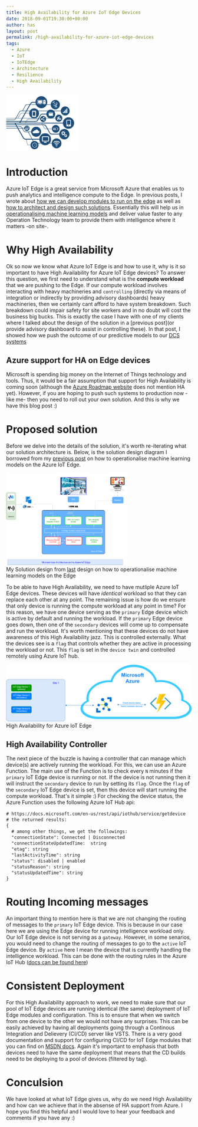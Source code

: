 ```yaml
---
title: High Availability for Azure IoT Edge Devices
date: 2018-09-01T19:30:00+00:00
author: has
layout: post
permalink: /high-availability-for-azure-iot-edge-devices
tags:
  - Azure
  - IoT
  - IoTEdge
  - Architecture
  - Resilience
  - High Availability
---
```


<img src="/wp-content/uploads/2018/09/sensor-cloud.png" alt="High Availability for Azure IoT Edge" height="150" class="img_center" /> <br />

# Introduction
Azure IoT Edge is a great service from Microsoft Azure that enables us to push analytics and intelligence compute to the Edge. In previous posts, I wrote about [how we can develop modules to run on the edge](https://www.hasaltaiar.com.au/melbourne-azure-nights-the-age-of-azure-iot-edge/) as well as [how to architect and design such solutions](https://www.hasaltaiar.com.au/pushing-micro-services-principles-to-the-azure-iot-edge). Essentially this will help us in [operationalising machine learning models](https://www.hasaltaiar.com.au/pushing-micro-services-principles-to-the-azure-iot-edge) and deliver value faster to any Operation Technology team to provide them with intelligence where it matters -on site-. 

# Why High Availability 
Ok so now we know what Azure IoT Edge is and how to use it, why is it so important to have High Availability for Azure IoT Edge devices? To answer this question, we first need to understand what is the **compute workload** that we are pushing to the Edge. If our compute workload involves interacting with heavy machineries and `controlling` (directly via means of integration or indirectly by providing advisory dashboards) heavy machineries, then we certainly cant afford to have system breakdown. Such breakdown could impair safety for site workers and in no doubt will cost the business big bucks. This is exactly the case I have with one of my clients where I talked about the design of the solution in a [previous post](or provide advisory dashboard to assist in controlling these). In that post, I showed how we push the outcome of our predictive models to our [DCS systems](https://en.wikipedia.org/wiki/Distributed_control_system)

## Azure support for HA on Edge devices
Microsoft is spending big money on the Internet of Things technology and tools. Thus, it would be a fair assumption that support for High Availability is coming soon (although the [Azure Roadmap website](https://azure.microsoft.com/en-gb/roadmap/azure-iot-edge/) does not mention HA yet). However, if you are hoping to push such systems to production now -like me- then you need to roll out your own solution. And this is why we have this blog post :)

# Proposed solution 
Before we delve into the details of the solution, it's worth re-iterating what our solution architecture is. Below, is the solution design diagram I borrowed from my [previous post](https://www.hasaltaiar.com.au/pushing-micro-services-principles-to-the-azure-iot-edge) on how to operationalise machine learning models on the Azure IoT Edge. 

<a href="https://www.hasaltaiar.com.au/pushing-micro-services-principles-to-the-azure-iot-edge" target="_blank"><img src="/wp-content/uploads/2018/08/microservices-arch-iot-edge.png" alt="Micro-Services on Azure IoT Edge" height="250" class="img_center"/></a> <br />
<span>My Solution design from <a href="https://www.hasaltaiar.com.au/pushing-micro-services-principles-to-the-azure-iot-edge" target="_blank">last</a> design on how to operationalise machine learning models on the Edge</span>

To be able to have High Availability, we need to have mutliple Azure IoT Edge devices. These devices will have _identical_ workload so that they can replace each other at any point. The remaining issue is how do we ensure that only device is running the compute workload at any point in time? For this reason, we have one device serving as the `primary` Edge device which is active by default and running the workload. If the `primary` Edge device goes down, then one of the `secondary` devices will come up to compensate and run the workload. 
It's worth mentioning that these devices do not have awareness of this High Availability jazz. This is controlled externally. What the devices see is a `flag` that controls whether they are active in processing the workload or not. This `flag` is set in the `device twin` and controlled remotely using Azure IoT hub. 


<img src="/wp-content/uploads/2018/09/azure-iot-edge-high-availability.png" alt="High Availability for Azure IoT Edge" /><br />
<span>High Availability for Azure IoT Edge</span>


## High Availability Controller
The next piece of the buzzle is having a controller that can manage which device(s) are actively running the workload. For this, we can use an Azure Function. The main use of the Function is to check every `N` minutes if the `primary` IoT Edge device is running or not. If the device is not running then it will instruct the `secondary` device to run by setting its `flag`. Once the `flag` of the `secondary` IoT Edge device is set, then this device will start running the compute workload. That's it simple :)
For checking the device status, the Azure Function uses the following Azure IoT Hub api: 


```
# https://docs.microsoft.com/en-us/rest/api/iothub/service/getdevice
# the returned results: 
{
  # among other things, we get the followings: 
  "connectionState": Connected | Disconnected
  "connectionStateUpdatedTime: 	string
  "etag": string	
  "lastActivityTime": string
  "status": disabled | enabled
  "statusReason": string
  "statusUpdatedTime": string
}
```


# Routing Incoming messages 
An important thing to mention here is that we are not changing the routing of messages to the `primary` IoT Edge device. This is because in our case here we are using the Edge device for running intelligence workload only. Our IoT Edge device is not serving as a `gateway`. However, in some senarios, you would need to change the routing of messages to go to the `active` IoT Edge device. By `active` here I mean the device that is currently handling the intelligence workload. This can be done with the routing rules in the Azure IoT Hub ([docs can be found here](https://docs.microsoft.com/en-us/azure/iot-hub/tutorial-routing))

# Consistent Deployment
For this High Availability approach to work, we need to make sure that our pool of IoT Edge devices are running identical (the same) deployment of IoT Edge modules and configuration. This is to ensure that when we switch from one device to the other we would not have any surprises. This can be easily achieved by having all deployments going through a Continous Integration and Delievery (CI/CD) server like VSTS. There is a very good documentation and support for configuring CI/CD for IoT Edge modules that you can find on [MSDN docs](https://docs.microsoft.com/en-us/azure/iot-edge/how-to-ci-cd). Again it's important to emphasis that both devices need to have the same deployment that means that the CD builds need to be deploying to a pool of devices (filtered by tag). 


# Conculsion
We have looked at what IoT Edge gives us, why do we need High Availability and how can we achieve that in the absense of HA support from Azure. I hope you find this helpful and I would love to hear your feedback and comments if you have any :) 
